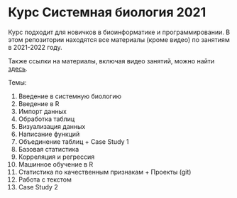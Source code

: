 # Курс Системная биология 2021

Курс подходит для новичков в биоинформатике и программировании.
В этом репозитории находятся все материалы (кроме видео) по занятиям в 2021-2022 году.

Также ссылки на материалы, включая видео занятий, можно найти [здесь](https://doc.clickup.com/d/h/2f1x5-1041/46b5e31848d4ff4).

Темы:
1. Введение в системную биологию
2. Введение в R
3. Импорт данных
4. Обработка таблиц
5. Визуализация данных
6. Написание функций
7. Объединение таблиц + Case Study 1
8. Базовая статистика
9. Корреляция и регрессия
10. Машинное обучение в R
11. Статистика по качественным признакам + Проекты (git)
12. Работа с текстом
13. Case Study 2
